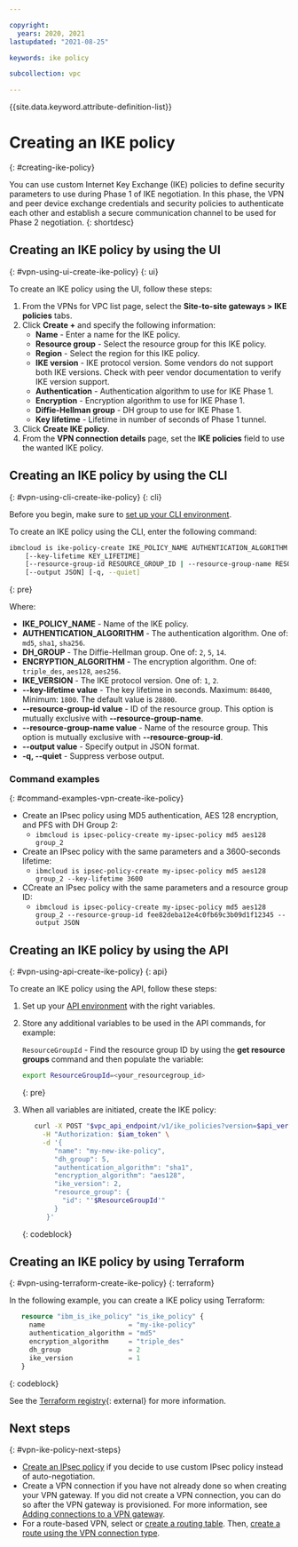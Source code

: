 ```yaml
---

copyright:
  years: 2020, 2021
lastupdated: "2021-08-25"

keywords: ike policy

subcollection: vpc

---
```


{{site.data.keyword.attribute-definition-list}}

# Creating an IKE policy
{: #creating-ike-policy}

You can use custom Internet Key Exchange (IKE) policies to define security parameters to use during Phase 1 of IKE negotiation. In this phase, the VPN and peer device exchange credentials and security policies to authenticate each other and establish a secure communication channel to be used for Phase 2 negotiation.
{: shortdesc}

## Creating an IKE policy by using the UI
{: #vpn-using-ui-create-ike-policy}
{: ui}

To create an IKE policy using the UI, follow these steps:

1. From the VPNs for VPC list page, select the **Site-to-site gateways > IKE policies** tabs. 
1. Click **Create +** and specify the following information:   
   * **Name** - Enter a name for the IKE policy.
   * **Resource group** - Select the resource group for this IKE policy.
   * **Region** - Select the region for this IKE policy.
   * **IKE version** - IKE protocol version. Some vendors do not support both IKE versions. Check with peer vendor documentation to verify IKE version support.
   * **Authentication** - Authentication algorithm to use for IKE Phase 1.
   * **Encryption** - Encryption algorithm to use for IKE Phase 1.
   * **Diffie-Hellman group** - DH group to use for IKE Phase 1.
   * **Key lifetime** - Lifetime in number of seconds of Phase 1 tunnel.
1. Click **Create IKE policy**.
1. From the **VPN connection details** page, set the **IKE policies** field to use the wanted IKE policy.

## Creating an IKE policy by using the CLI
{: #vpn-using-cli-create-ike-policy}
{: cli}

Before you begin, make sure to [set up your CLI environment](/docs/vpc?topic=vpc-infrastructure-cli-plugin-vpc-reference).

To create an IKE policy using the CLI, enter the following command:

```sh
ibmcloud is ike-policy-create IKE_POLICY_NAME AUTHENTICATION_ALGORITHM DH_GROUP ENCRYPTION_ALGORITHM IKE_VERSION
    [--key-lifetime KEY_LIFETIME]
    [--resource-group-id RESOURCE_GROUP_ID | --resource-group-name RESOURCE_GROUP_NAME]
    [--output JSON] [-q, --quiet]
```
{: pre}

Where:

- **IKE_POLICY_NAME** - Name of the IKE policy.
- **AUTHENTICATION_ALGORITHM** - The authentication algorithm. One of: `md5`, `sha1`, `sha256`.
- **DH_GROUP** - The Diffie-Hellman group. One of: `2`, `5`, `14`.
- **ENCRYPTION_ALGORITHM** - The encryption algorithm. One of: `triple_des`, `aes128`, `aes256`.
- **IKE_VERSION** - The IKE protocol version. One of: `1`, `2`.
- **--key-lifetime value** - The key lifetime in seconds. Maximum: `86400`, Minimum: `1800`. The default value is `28800`.
- **--resource-group-id value** - ID of the resource group. This option is mutually exclusive with **--resource-group-name**.
- **--resource-group-name value** - Name of the resource group. This option is mutually exclusive with **--resource-group-id**.
- **--output value** - Specify output in JSON format.
- **-q, --quiet** - Suppress verbose output.

### Command examples
{: #command-examples-vpn-create-ike-policy}

- Create an IPsec policy using MD5 authentication, AES 128 encryption, and PFS with DH Group 2:
   - `ibmcloud is ipsec-policy-create my-ipsec-policy md5 aes128 group_2`
- Create an IPsec policy with the same parameters and a 3600-seconds lifetime:
   - `ibmcloud is ipsec-policy-create my-ipsec-policy md5 aes128 group_2 --key-lifetime 3600`
- CCreate an IPsec policy with the same parameters and a resource group ID:
   - `ibmcloud is ipsec-policy-create my-ipsec-policy md5 aes128 group_2 --resource-group-id fee82deba12e4c0fb69c3b09d1f12345 --output JSON`

## Creating an IKE policy by using the API
{: #vpn-using-api-create-ike-policy}
{: api}

To create an IKE policy using the API, follow these steps:

1. Set up your [API environment](/docs/vpc?topic=vpc-set-up-environment#api-prerequisites-setup) with the right variables.

1. Store any additional variables to be used in the API commands, for example:

   `ResourceGroupId` - Find the resource group ID by using the **get resource groups** command and then populate the variable:

    ```sh
    export ResourceGroupId=<your_resourcegroup_id>
    ```
    {: pre}

1. When all variables are initiated, create the IKE policy:

   ```sh
      curl -X POST "$vpc_api_endpoint/v1/ike_policies?version=$api_version&generation=2" \
        -H "Authorization: $iam_token" \
        -d '{
           "name": "my-new-ike-policy",
           "dh_group": 5,
           "authentication_algorithm": "sha1",
           "encryption_algorithm": "aes128",
           "ike_version": 2,
           "resource_group": {
             "id": "'$ResourceGroupId'"
           }
         }'
   ```
   {: codeblock}
   
## Creating an IKE policy by using Terraform
{: #vpn-using-terraform-create-ike-policy}
{: terraform}

In the following example, you can create a IKE policy using Terraform:

```terraform
   resource "ibm_is_ike_policy" "is_ike_policy" {
     name                     = "my-ike-policy"
     authentication_algorithm = "md5"
     encryption_algorithm     = "triple_des"
     dh_group                 = 2
     ike_version              = 1
   }
```
{: codeblock}

See the [Terraform registry](https://registry.terraform.io/providers/IBM-Cloud/ibm/latest/docs/resources/is_ike_policy){: external} for more information.

## Next steps
{: #vpn-ike-policy-next-steps}

* [Create an IPsec policy](/docs/vpc?topic=vpc-creating-ipsec-policy) if you decide to use custom IPsec policy instead of auto-negotiation.
* Create a VPN connection if you have not already done so when creating your VPN gateway. If you did not create a VPN connection, you can do so after the VPN gateway is provisioned. For more information, see [Adding connections to a VPN gateway](/docs/vpc?topic=vpc-vpn-adding-connections).  
* For a route-based VPN, select or [create a routing table](/docs/vpc?topic=vpc-create-vpc-routing-table). Then, [create a route using the VPN connection type](/docs/vpc?topic=vpc-create-vpc-route).
